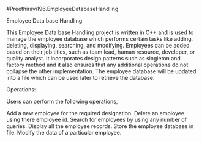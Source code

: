 #Preethiravi196.EmployeeDatabaseHandling

Employee Data base Handling

This Employee Data base Handling project is written in C++ and is used to manage the employee database which performs certain tasks like adding, deleting, displaying, searching, and modifying. Employees can be added based on their job titles, such as team lead, human resource, developer, or quality analyst. It incorporates design patterns such as singleton and factory method and it also ensures that any additional operations do not collapse the other implementation. The employee database will be updated into a file which can be used later to retrieve the database.

Operations:

Users can perform the following operations,

  Add a new employee for the required designation.
  Delete an employee using there employee id.
  Search for employees by using any number of queries.
  Display all the employee records.
  Store the employee database in file.
  Modify the data of a particular employee.
